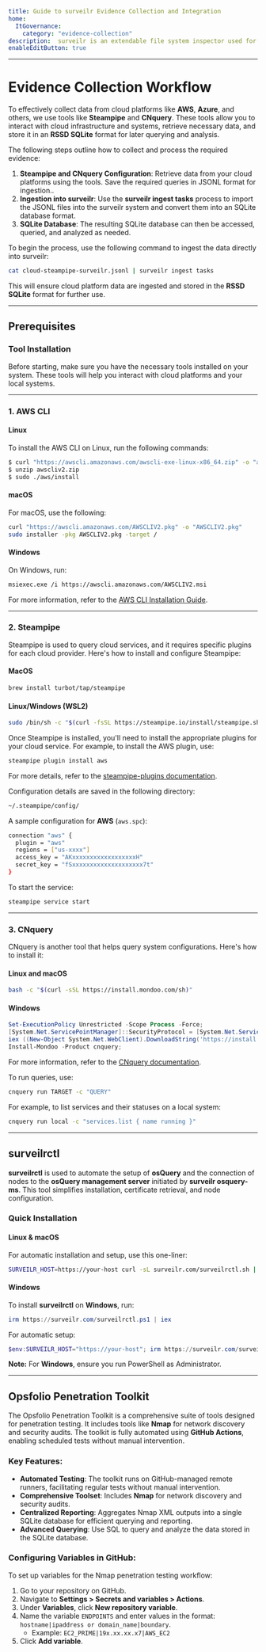 ```yaml
title: Guide to surveilr Evidence Collection and Integration
home:
  ItGovernance:
    category: "evidence-collection"
description:  surveilr is an extendable file system inspector used for performing surveillance of machine resources. It is designed to walk through resources like file systems and generate an SQLite database, which can then be consumed by any computing environment that supports SQLite. This guide walks you through the necessary steps to collect evidence from cloud platforms and systems, ensuring that data is captured and stored in a structured format for further analysis.
enableEditButton: true
```

---

# Evidence Collection Workflow

To effectively collect data from cloud platforms like **AWS**, **Azure**, and others, we use tools like **Steampipe** and **CNquery**. These tools allow you to interact with cloud infrastructure and systems, retrieve necessary data, and store it in an **RSSD SQLite** format for later querying and analysis.

The following steps outline how to collect and process the required evidence:

1. **Steampipe and CNquery Configuration**: Retrieve data from your cloud platforms using the tools. Save the required queries in JSONL format for ingestion..
2. **Ingestion into surveilr**: Use the **surveilr ingest tasks** process to import the JSONL files into the surveilr system and convert them into an SQLite database format.
3. **SQLite Database**: The resulting SQLite database can then be accessed, queried, and analyzed as needed.

To begin the process, use the following command to ingest the data directly into surveilr:

```bash
cat cloud-steampipe-surveilr.jsonl | surveilr ingest tasks
```

This will ensure cloud platform data are ingested and stored in the **RSSD SQLite** format for further use.

---

## **Prerequisites**

### **Tool Installation**

Before starting, make sure you have the necessary tools installed on your system. These tools will help you interact with cloud platforms and your local systems.

---

### **1. AWS CLI**

#### **Linux**
To install the AWS CLI on Linux, run the following commands:

```bash
$ curl "https://awscli.amazonaws.com/awscli-exe-linux-x86_64.zip" -o "awscliv2.zip"
$ unzip awscliv2.zip
$ sudo ./aws/install
```

#### **macOS**
For macOS, use the following:

```bash
curl "https://awscli.amazonaws.com/AWSCLIV2.pkg" -o "AWSCLIV2.pkg"
sudo installer -pkg AWSCLIV2.pkg -target /
```

#### **Windows**
On Windows, run:

```bash
msiexec.exe /i https://awscli.amazonaws.com/AWSCLIV2.msi
```

For more information, refer to the [AWS CLI Installation Guide](https://docs.aws.amazon.com/cli/latest/userguide/getting-started-install.html#getting-started-install-instructions).

---

### **2. Steampipe**

Steampipe is used to query cloud services, and it requires specific plugins for each cloud provider. Here's how to install and configure Steampipe:

#### **MacOS**

```bash
brew install turbot/tap/steampipe
```

#### **Linux/Windows (WSL2)**

```bash
sudo /bin/sh -c "$(curl -fsSL https://steampipe.io/install/steampipe.sh)"
```

Once Steampipe is installed, you'll need to install the appropriate plugins for your cloud service. For example, to install the AWS plugin, use:

```bash
steampipe plugin install aws
```

For more details, refer to the [steampipe-plugins documentation](https://steampipe.io/docs/managing/plugins#managing-plugins).

Configuration details are saved in the following directory:

```bash
~/.steampipe/config/
```

A sample configuration for **AWS** (`aws.spc`):

```bash
connection "aws" {
  plugin = "aws"
  regions = ["us-xxxx"]
  access_key = "AKxxxxxxxxxxxxxxxxxxH"
  secret_key = "fSxxxxxxxxxxxxxxxxxxxx7t"
}
```

To start the service:

```bash
steampipe service start
```

---

### **3. CNquery**

CNquery is another tool that helps query system configurations. Here's how to install it:

#### **Linux and macOS**

```bash
bash -c "$(curl -sSL https://install.mondoo.com/sh)"
```

#### **Windows**

```powershell
Set-ExecutionPolicy Unrestricted -Scope Process -Force;
[System.Net.ServicePointManager]::SecurityProtocol = [System.Net.ServicePointManager]::SecurityProtocol -bor 3072;
iex ((New-Object System.Net.WebClient).DownloadString('https://install.mondoo.com/ps1/cnquery'));
Install-Mondoo -Product cnquery;
```

For more information, refer to the [CNquery documentation](https://mondoo.com/docs/cnquery/index.html).

To run queries, use:

```bash
cnquery run TARGET -c "QUERY"
```

For example, to list services and their statuses on a local system:

```bash
cnquery run local -c "services.list { name running }"
```

---

## **surveilrctl**

**surveilrctl** is used to automate the setup of **osQuery** and the connection of nodes to the **osQuery management server** initiated by **surveilr osquery-ms**. This tool simplifies installation, certificate retrieval, and node configuration.

### **Quick Installation**

#### **Linux & macOS**

For automatic installation and setup, use this one-liner:

```bash
SURVEILR_HOST=https://your-host curl -sL surveilr.com/surveilrctl.sh | bash
```

#### **Windows**

To install **surveilrctl** on **Windows**, run:

```powershell
irm https://surveilr.com/surveilrctl.ps1 | iex
```

For automatic setup:

```powershell
$env:SURVEILR_HOST="https://your-host"; irm https://surveilr.com/surveilrctl.ps1 | iex
```

**Note:** For **Windows**, ensure you run PowerShell as Administrator.

---

## **Opsfolio Penetration Toolkit**

The Opsfolio Penetration Toolkit is a comprehensive suite of tools designed for penetration testing. It includes tools like **Nmap** for network discovery and security audits. The toolkit is fully automated using **GitHub Actions**, enabling scheduled tests without manual intervention.

### **Key Features:**

- **Automated Testing**: The toolkit runs on GitHub-managed remote runners, facilitating regular tests without manual intervention.
- **Comprehensive Toolset**: Includes **Nmap** for network discovery and security audits.
- **Centralized Reporting**: Aggregates Nmap XML outputs into a single SQLite database for efficient querying and reporting.
- **Advanced Querying**: Use SQL to query and analyze the data stored in the SQLite database.

### **Configuring Variables in GitHub:**

To set up variables for the Nmap penetration testing workflow:

1. Go to your repository on GitHub.
2. Navigate to **Settings > Secrets and variables > Actions**.
3. Under **Variables**, click **New repository variable**.
4. Name the variable `ENDPOINTS` and enter values in the format:
   `hostname|ipaddress or domain_name|boundary`.
   - Example: `EC2_PRIME|19x.xx.xx.x7|AWS_EC2`
5. Click **Add variable**.
